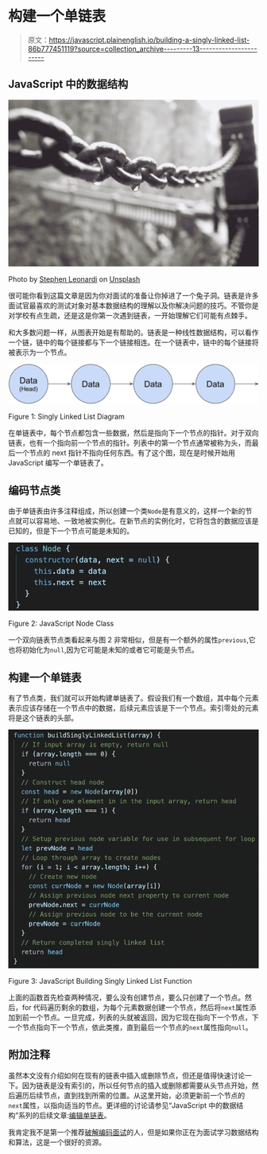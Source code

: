 # 构建一个单链表

> 原文：<https://javascript.plainenglish.io/building-a-singly-linked-list-86b777451119?source=collection_archive---------13----------------------->

## JavaScript 中的数据结构

![](img/e28ef7659c79272b905ea51fb38fe3a1.png)

Photo by [Stephen Leonardi](https://unsplash.com/@stephenleo1982?utm_source=medium&utm_medium=referral) on [Unsplash](https://unsplash.com?utm_source=medium&utm_medium=referral)

很可能你看到这篇文章是因为你对面试的准备让你掉进了一个兔子洞。链表是许多面试官最喜欢的测试对象对基本数据结构的理解以及你解决问题的技巧。不管你是对学校有点生疏，还是这是你第一次遇到链表，一开始理解它们可能有点棘手。

和大多数问题一样，从图表开始是有帮助的。链表是一种线性数据结构，可以看作一个链，链中的每个链接都与下一个链接相连。在一个链表中，链中的每个链接将被表示为一个节点。

![](img/0a07a07fd0ff99aad24109f8207536eb.png)

Figure 1: Singly Linked List Diagram

在单链表中，每个节点都包含一些数据，然后是指向下一个节点的指针。对于双向链表，也有一个指向前一个节点的指针。列表中的第一个节点通常被称为头，而最后一个节点的 next 指针不指向任何东西。有了这个图，现在是时候开始用 JavaScript 编写一个单链表了。

## 编码节点类

由于单链表由许多注释组成，所以创建一个类`Node`是有意义的，这样一个新的节点就可以容易地、一致地被实例化。在新节点的实例化时，它将包含的数据应该是已知的，但是下一个节点可能是未知的。

![](img/0b39584b14b234b2b89395aa8d9dbf71.png)

Figure 2: JavaScript Node Class

一个双向链表节点类看起来与图 2 非常相似，但是有一个额外的属性`previous`,它也将初始化为`null`,因为它可能是未知的或者它可能是头节点。

## 构建一个单链表

有了节点类，我们就可以开始构建单链表了。假设我们有一个数组，其中每个元素表示应该存储在一个节点中的数据，后续元素应该是下一个节点。索引零处的元素将是这个链表的头部。

![](img/f2ed2f434cb2f39959066e8366edc905.png)

Figure 3: JavaScript Building Singly Linked List Function

上面的函数首先检查两种情况，要么没有创建节点，要么只创建了一个节点。然后，for 代码遍历剩余的数组，为每个元素数据创建一个节点，然后将`next`属性添加到前一个节点。一旦完成，列表的头就被返回，因为它现在指向下一个节点，下一个节点指向下一个节点，依此类推，直到最后一个节点的`next`属性指向`null`。

## 附加注释

虽然本文没有介绍如何在现有的链表中插入或删除节点，但还是值得快速讨论一下。因为链表是没有索引的，所以任何节点的插入或删除都需要从头节点开始，然后遍历后续节点，直到找到所需的位置。从这里开始，必须更新前一个节点的`next`属性，以指向适当的节点。更详细的讨论请参见“JavaScript 中的数据结构”系列的后续文章:[编辑单链表](https://mathewpwheatley.medium.com/editing-a-singly-linked-list-b243a2b6d428)。

我肯定我不是第一个推荐[破解编码面试](https://www.amazon.com/Cracking-Coding-Interview-Programming-Questions/dp/0984782850/ref=sr_1_3?dchild=1&gclid=Cj0KCQjwuL_8BRCXARIsAGiC51C8K8coH5kbFaXvN9vjUvuDvFRlsKf557A3R_k1hb1acPt2pCETEPIaAoSnEALw_wcB&hvadid=241870593966&hvdev=c&hvlocphy=9033306&hvnetw=g&hvqmt=e&hvrand=4311980203673614389&hvtargid=kwd-20040243067&hydadcr=16409_10304044&keywords=cracking+the+coding+interview&qid=1603315477&sr=8-3&tag=googhydr-20)的人，但是如果你正在为面试学习数据结构和算法，这是一个很好的资源。